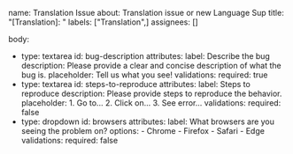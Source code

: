 name: Translation Issue
about: Translation issue or new Language Sup
title: "[Translation]: "
labels: ["Translation",]
assignees: []

body:
  - type: textarea
    id: bug-description
    attributes:
      label: Describe the bug
      description: Please provide a clear and concise description of what the bug is.
      placeholder: Tell us what you see!
    validations:
      required: true
  - type: textarea
    id: steps-to-reproduce
    attributes:
      label: Steps to reproduce
      description: Please provide steps to reproduce the behavior.
      placeholder: 1. Go to... 2. Click on... 3. See error...
    validations:
      required: false
  - type: dropdown
    id: browsers
    attributes:
      label: What browsers are you seeing the problem on?
      options:
        - Chrome
        - Firefox
        - Safari
        - Edge
    validations:
      required: false